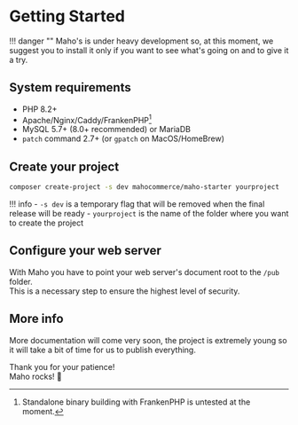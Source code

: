 # Getting Started

!!! danger ""
    Maho's is under heavy development so, at this moment, we suggest you to install it only if you want to
    see what's going on and to give it a try.

## System requirements

- PHP 8.2+
- Apache/Nginx/Caddy/FrankenPHP[^1]
- MySQL 5.7+ (8.0+ recommended) or MariaDB
- `patch` command 2.7+ (or `gpatch` on MacOS/HomeBrew)

## Create your project

```bash title="You'll be able to create a project based on Maho with:"
composer create-project -s dev mahocommerce/maho-starter yourproject
```

!!! info
    - `-s dev` is a temporary flag that will be removed when the final release will be ready
    - `yourproject` is the name of the folder where you want to create the project

## Configure your web server

With Maho you have to point your web server's document root to the `/pub` folder.  
This is a necessary step to ensure the highest level of security.

## More info

More documentation will come very soon, the project is extremely young so it will take a bit of time for us to
publish everything.

Thank you for your patience!  
Maho rocks! 🚀

[^1]: Standalone binary building with FrankenPHP is untested at the moment.